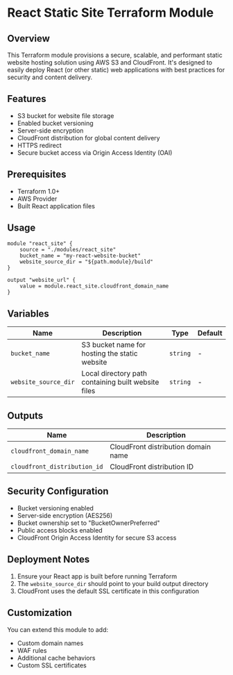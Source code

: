 # React Static Site Terraform Module

## Overview

This Terraform module provisions a secure, scalable, and performant static website hosting solution using AWS S3 and CloudFront. It's designed to easily deploy React (or other static) web applications with best practices for security and content delivery.

## Features

- S3 bucket for website file storage
- Enabled bucket versioning
- Server-side encryption
- CloudFront distribution for global content delivery
- HTTPS redirect
- Secure bucket access via Origin Access Identity (OAI)

## Prerequisites

- Terraform 1.0+
- AWS Provider
- Built React application files

## Usage
```hcl
module "react_site" {
    source = "./modules/react_site"
    bucket_name = "my-react-website-bucket"
    website_source_dir = "${path.module}/build"
}

output "website_url" {
    value = module.react_site.cloudfront_domain_name
}
```


## Variables

| Name | Description | Type | Default |
|------|-------------|------|---------|
| `bucket_name` | S3 bucket name for hosting the static website | `string` | - |
| `website_source_dir` | Local directory path containing built website files | `string` | - |

## Outputs

| Name | Description |
|------|-------------|
| `cloudfront_domain_name` | CloudFront distribution domain name |
| `cloudfront_distribution_id` | CloudFront distribution ID |

## Security Configuration

- Bucket versioning enabled
- Server-side encryption (AES256)
- Bucket ownership set to "BucketOwnerPreferred"
- Public access blocks enabled
- CloudFront Origin Access Identity for secure S3 access

## Deployment Notes

1. Ensure your React app is built before running Terraform
2. The `website_source_dir` should point to your build output directory
3. CloudFront uses the default SSL certificate in this configuration

## Customization

You can extend this module to add:
- Custom domain names
- WAF rules
- Additional cache behaviors
- Custom SSL certificates